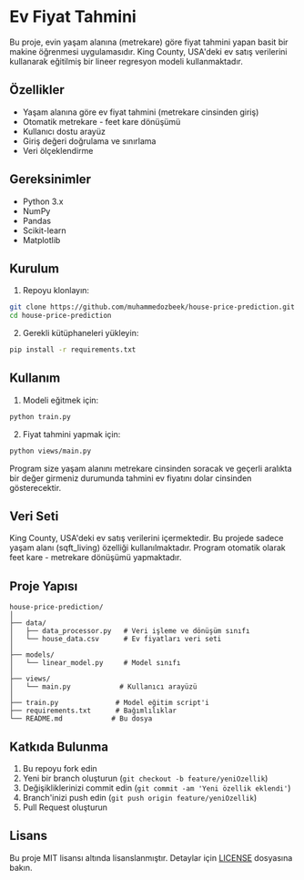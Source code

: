 # Ev Fiyat Tahmini

Bu proje, evin yaşam alanına (metrekare) göre fiyat tahmini yapan basit bir makine öğrenmesi uygulamasıdır. King County, USA'deki ev satış verilerini kullanarak eğitilmiş bir lineer regresyon modeli kullanmaktadır.

## Özellikler

- Yaşam alanına göre ev fiyat tahmini (metrekare cinsinden giriş)
- Otomatik metrekare - feet kare dönüşümü
- Kullanıcı dostu arayüz
- Giriş değeri doğrulama ve sınırlama
- Veri ölçeklendirme

## Gereksinimler

- Python 3.x
- NumPy
- Pandas
- Scikit-learn
- Matplotlib

## Kurulum

1. Repoyu klonlayın:

```bash
git clone https://github.com/muhammedozbeek/house-price-prediction.git
cd house-price-prediction
```

2. Gerekli kütüphaneleri yükleyin:

```bash
pip install -r requirements.txt
```

## Kullanım

1. Modeli eğitmek için:

```bash
python train.py
```

2. Fiyat tahmini yapmak için:

```bash
python views/main.py
```

Program size yaşam alanını metrekare cinsinden soracak ve geçerli aralıkta bir değer girmeniz durumunda tahmini ev fiyatını dolar cinsinden gösterecektir.

## Veri Seti

King County, USA'deki ev satış verilerini içermektedir. Bu projede sadece yaşam alanı (sqft_living) özelliği kullanılmaktadır. Program otomatik olarak feet kare - metrekare dönüşümü yapmaktadır.

## Proje Yapısı

```
house-price-prediction/
│
├── data/
│   ├── data_processor.py   # Veri işleme ve dönüşüm sınıfı
│   └── house_data.csv      # Ev fiyatları veri seti
│
├── models/
│   └── linear_model.py     # Model sınıfı
│
├── views/
│   └── main.py            # Kullanıcı arayüzü
│
├── train.py              # Model eğitim script'i
├── requirements.txt      # Bağımlılıklar
└── README.md            # Bu dosya
```

## Katkıda Bulunma

1. Bu repoyu fork edin
2. Yeni bir branch oluşturun (`git checkout -b feature/yeniOzellik`)
3. Değişikliklerinizi commit edin (`git commit -am 'Yeni özellik eklendi'`)
4. Branch'inizi push edin (`git push origin feature/yeniOzellik`)
5. Pull Request oluşturun

## Lisans

Bu proje MIT lisansı altında lisanslanmıştır. Detaylar için [LICENSE](LICENSE) dosyasına bakın.
